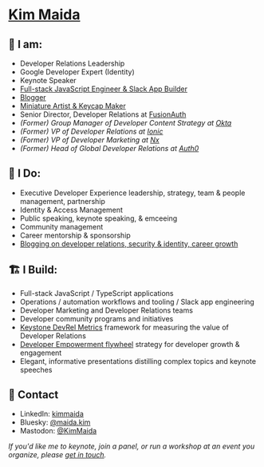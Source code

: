 # [Kim Maida](https://maida.kim)

## 📇 I am:

* Developer Relations Leadership
* Google Developer Expert (Identity)
* Keynote Speaker
* [Full-stack JavaScript Engineer & Slack App Builder](https://github.com/kmaida)
* [Blogger](https://maida.kim)
* [Miniature Artist & Keycap Maker](https://mihi-mini.studio)
* Senior Director, Developer Relations at [FusionAuth](https://fusionauth.io)
* _(Former) Group Manager of Developer Content Strategy at [Okta](https://okta.com)_
* _(Former) VP of Developer Relations at [Ionic](https://ionic.io)_
* _(Former) VP of Developer Marketing at [Nx](https://nx.dev)_
* _(Former) Head of Global Developer Relations at [Auth0](https://auth0.com)_

## 💼 I Do:

* Executive Developer Experience leadership, strategy, team & people management, partnership
* Identity & Access Management
* Public speaking, keynote speaking, & emceeing
* Community management
* Career mentorship & sponsorship
* [Blogging on developer relations, security & identity, career growth](https://maida.kim)

## 🏗 I Build:

* Full-stack JavaScript / TypeScript applications
* Operations / automation workflows and tooling / Slack app engineering
* Developer Marketing and Developer Relations teams
* Developer community programs and initiatives
* [Keystone DevRel Metrics](https://maida.kim/how-to-measure-the-value-of-developer-relations/) framework for measuring the value of Developer Relations
* [Developer Empowerment flywheel](https://maida.kim/2022/10/how-to-drive-developer-growth-and-engagement/) strategy for developer growth & engagement
* Elegant, informative presentations distilling complex topics and keynote speeches

## 📨 Contact

* LinkedIn: [kimmaida](https://linkedin.com/in/kimmaida)
* Bluesky: [@maida.kim](https://bsky.app/profile/maida.kim)
* Mastodon: [@KimMaida](https://hachyderm.io/@KimMaida)

_If you'd like me to keynote, join a panel, or run a workshop at an event you organize, please [get in touch](https://maida.kim/bio/)._
